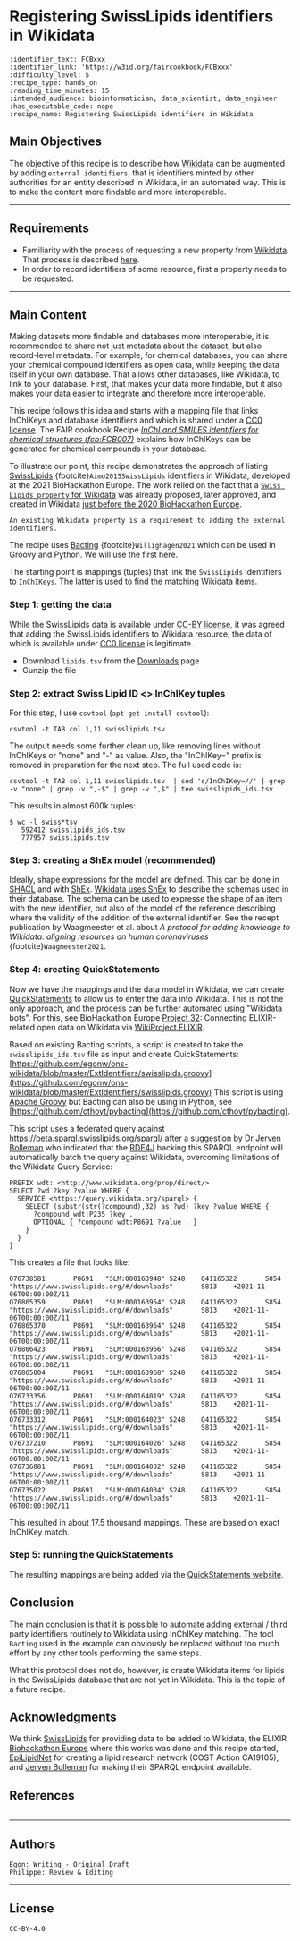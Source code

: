 # Registering SwissLipids identifiers in Wikidata

 ````{panels_fairplus}
:identifier_text: FCBxxx
:identifier_link: 'https://w3id.org/faircookbook/FCBxxx'
:difficulty_level: 5
:recipe_type: hands_on
:reading_time_minutes: 15
:intended_audience: bioinformatician, data_scientist, data_engineer
:has_executable_code: nope
:recipe_name: Registering SwissLipids identifiers in Wikidata
```` 

## Main Objectives

The objective of this recipe is to describe how [Wikidata](https://www.wikidata.org) can be augmented by adding `external identifiers`, that is identifiers minted by other authorities for an entity described in Wikidata,  in an automated way. This is to make the content more findable and more interoperable.

___


## Requirements

- Familiarity with the process of requesting a new property from [Wikidata](https://www.wikidata.org/).
That process is described [here](https://www.wikidata.org/wiki/Wikidata:Property_proposal).
- In order to record identifiers of some resource, first a  property needs to be requested.

---


## Main Content

Making datasets more findable and databases more interoperable, it is recommended to share not just metadata about the dataset, but also record-level
metadata. For example, for chemical databases, you can share your chemical compound identifiers as open data, while keeping the data itself
in your own database. That allows other databases, like Wikidata, to link to your database. First, that makes your data more findable,
but it also makes your data easier to integrate and therefore more interoperable.

This recipe follows this idea and starts with a mapping file that links InChIKeys and database identifiers and which is shared under a [CC0 license](https://creativecommons.org/share-your-work/public-domain/cc0/).
The FAIR cookbook Recipe *[InChI and SMILES identifiers for chemical structures (fcb:FCB007)](https://w3id.org/faircookbook/FCB007)*  explains how InChIKeys
can be generated for chemical compounds in your database.

To illustrate our point, this recipe demonstrates the approach of listing [SwissLipids](http://www.swisslipids.org/#/) {footcite}`Aimo2015SwissLipids`
identifiers in Wikidata, developed at the 2021 BioHackathon Europe.
The work relied on the fact that a [`Swiss Lipids property` for Wikidata](https://www.wikidata.org/wiki/Wikidata:Property_proposal/SwissLipids_identifier)
was already proposed, later approved, and created in Wikidata [just before the 2020 BioHackathon Europe](https://www.wikidata.org/w/index.php?title=Property:P8691&oldid=1287579005).

```{warning}
An existing Wikidata property is a requirement to adding the external identifiers.
```

The recipe uses [Bacting](https://bio.tools/bacting) {footcite}`Willighagen2021` which can be used in Groovy and Python. We
will use the first here.

The starting point is mappings (tuples) that link the `SwissLipids` identifiers to `InChIKeys`.
The latter
is used to find the matching Wikidata items.

### Step 1: getting the data

While the SwissLipids data is available under [CC-BY license](https://creativecommons.org/licenses/by/4.0/), it was agreed that adding the SwissLipids identifiers to Wikidata resource, the data of which is available under [CC0 license](https://creativecommons.org/publicdomain/zero/1.0/) is legitimate.

* Download `lipids.tsv` from the [Downloads](https://www.swisslipids.org/#/downloads) page
* Gunzip the file

### Step 2: extract Swiss Lipid ID <> InChIKey tuples

For this step, I use `csvtool` (`apt get install csvtool`):

```shell
csvtool -t TAB col 1,11 swisslipids.tsv
```

The output needs some further clean up, like removing lines without InChIKeys or "none" and "-" as value. Also,
the "InChIKey=" prefix is removed in preparation for the next step. The full used code is:

```shell
csvtool -t TAB col 1,11 swisslipids.tsv  | sed 's/InChIKey=//' | grep -v "none" | grep -v ",-$" | grep -v ",$" | tee swisslipids_ids.tsv
```

This results in almost 600k tuples:

```shell
$ wc -l swiss*tsv
   592412 swisslipids_ids.tsv
   777957 swisslipids.tsv
```

### Step 3: creating a ShEx model (recommended)

Ideally, shape expressions for the model are defined. This can be done in [SHACL](https://www.w3.org/TR/shacl/)
and with [ShEx](https://shex.io/). [Wikidata uses ShEx](https://www.wikidata.org/wiki/Wikidata:WikiProject_Schemas)
to describe the schemas used in their database. The schema can be used to expresse the shape of an item with the
new identifier, but also of the model of the reference describing where the validity of the addition of the
external identifier.
See the recept publication by Waagmeester et al. about _A protocol for adding knowledge to Wikidata: aligning resources on human coronaviruses_
{footcite}`Waagmeester2021`.

### Step 4: creating QuickStatements

Now we have the mappings and the data model in Wikidata, we can create [QuickStatements](https://www.wikidata.org/wiki/Help:QuickStatements) to allow us to enter the
data into Wikidata. This is not the only approach, and the process can be further automated using "Wikidata bots".
For this, see BioHackathon Europe [Project 32](https://github.com/elixir-europe/biohackathon-projects-2021/tree/main/projects/32):
Connecting ELIXIR-related open data on Wikidata via [WikiProject ELIXIR](https://www.wikidata.org/wiki/Wikidata:WikiProject_Elixir).

Based on existing Bacting scripts, a script is created to take the `swisslipids_ids.tsv` file as input and create
QuickStatements: [https://github.com/egonw/ons-wikidata/blob/master/ExtIdentifiers/swisslipids.groovy](https://github.com/egonw/ons-wikidata/blob/master/ExtIdentifiers/swisslipids.groovy) This script is using [Apache Groovy](http://www.groovy-lang.org/)
but Bacting can also be using in Python, see [https://github.com/cthoyt/pybacting](https://github.com/cthoyt/pybacting).

This script uses a federated query against https://beta.sparql.swisslipids.org/sparql/ after a suggestion by Dr [Jerven Bolleman](https://orcid.org/0000-0002-7449-1266)
who indicated that the [RDF4J](https://rdf4j.org/) backing this SPARQL endpoint will automatically batch the query against Wikidata, overcoming
limitations of the Wikidata Query Service:

```sparql
PREFIX wdt: <http://www.wikidata.org/prop/direct/>
SELECT ?wd ?key ?value WHERE {
  SERVICE <https://query.wikidata.org/sparql> {
    SELECT (substr(str(?compound),32) as ?wd) ?key ?value WHERE {
      ?compound wdt:P235 ?key .
      OPTIONAL { ?compound wdt:P8691 ?value . }
    }
  }
}
```

This creates a file that looks like:

```shell
Q76738581       P8691   "SLM:000163948" S248    Q41165322       S854    "https://www.swisslipids.org/#/downloads"       S813    +2021-11-06T00:00:00Z/11
Q76865359       P8691   "SLM:000163954" S248    Q41165322       S854    "https://www.swisslipids.org/#/downloads"       S813    +2021-11-06T00:00:00Z/11
Q76865370       P8691   "SLM:000163964" S248    Q41165322       S854    "https://www.swisslipids.org/#/downloads"       S813    +2021-11-06T00:00:00Z/11
Q76866423       P8691   "SLM:000163966" S248    Q41165322       S854    "https://www.swisslipids.org/#/downloads"       S813    +2021-11-06T00:00:00Z/11
Q76865004       P8691   "SLM:000163968" S248    Q41165322       S854    "https://www.swisslipids.org/#/downloads"       S813    +2021-11-06T00:00:00Z/11
Q76733356       P8691   "SLM:000164019" S248    Q41165322       S854    "https://www.swisslipids.org/#/downloads"       S813    +2021-11-06T00:00:00Z/11
Q76733312       P8691   "SLM:000164023" S248    Q41165322       S854    "https://www.swisslipids.org/#/downloads"       S813    +2021-11-06T00:00:00Z/11
Q76737210       P8691   "SLM:000164026" S248    Q41165322       S854    "https://www.swisslipids.org/#/downloads"       S813    +2021-11-06T00:00:00Z/11
Q76736881       P8691   "SLM:000164032" S248    Q41165322       S854    "https://www.swisslipids.org/#/downloads"       S813    +2021-11-06T00:00:00Z/11
Q76735022       P8691   "SLM:000164034" S248    Q41165322       S854    "https://www.swisslipids.org/#/downloads"       S813    +2021-11-06T00:00:00Z/11
```

This resulted in about 17.5 thousand mappings. These are based on exact InChIKey match. 

### Step 5: running the QuickStatements

The resulting mappings are being added via the [QuickStatements website](https://quickstatements.toolforge.org/).

## Conclusion

The main conclusion is that it is possible to automate adding external / third party identifiers routinely to Wikidata using InChIKey matching.
The tool `Bacting` used in the example can obviously be replaced without too much effort by any other tools performing the same steps.

What this protocol does not do, however, is create Wikidata items for lipids in the SwissLipids database that
are not yet in Wikidata. This is the topic of a future recipe.

## Acknowledgments

We think [SwissLipids](http://www.swisslipids.org/) for providing data to be added to Wikidata, the ELIXIR
[Biohackathon Europe](https://biohackathon-europe.org/) where this works was done and this recipe started,
[EpiLipidNet](https://www.epilipid.net/) for creating a lipid research network (COST Action CA19105), and
[Jerven Bolleman](https://orcid.org/0000-0002-7449-1266) for making their SPARQL endpoint available.

## References

```{footbibliography}
```

---

## Authors

````{authors_fairplus}
Egon: Writing - Original Draft
Philippe: Review & Editing
````


---

## License

````{license_fairplus}
CC-BY-4.0
````

